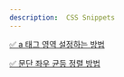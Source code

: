 ```yaml
---
description:  CSS Snippets
---
```


[✅ a 태그 영역 설정하는 방법](./set-up-link-area.md)

[✅ 문단 좌우 균등 정렬 방법](./text-aling-justify.md)
